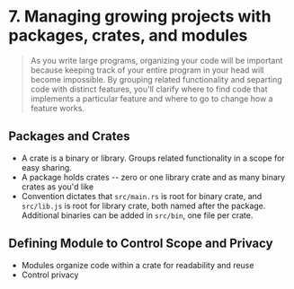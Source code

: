 # 7. Managing growing projects with packages, crates, and modules

> As you write large programs, organizing your code will be important because keeping track of your entire program in your head will become impossible. By grouping related functionality and separting code with distinct features, you'll clarify where to find code that implements a particular feature and where to go to change how a feature works.

## Packages and Crates
- A crate is a binary or library. Groups related functionality in a scope for easy sharing.
- A package holds crates -- zero or one library crate and as many binary crates as you'd like
- Convention dictates that `src/main.rs` is root for binary crate, and `src/lib.js` is root for library crate, both named after the package. Additional binaries can be added in `src/bin`, one file per crate.

## Defining Module to Control Scope and Privacy
- Modules organize code within a crate for readability and reuse
- Control privacy

